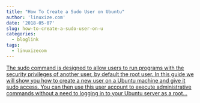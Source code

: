 ```yaml
---
title: "How To Create a Sudo User on Ubuntu"
author: 'linuxize.com'
date: '2018-05-07'
slug: how-to-create-a-sudo-user-on-u
categories:
  - bloglink
tags:
  - linuxizecom
---
```


[The sudo command is designed to allow users to run programs with the security privileges of another user, by default the root user. In this guide we will show you how to create a new user on a Ubuntu machine and give it sudo access. You can then use this user account to execute administrative commands without a need to logging in to your Ubuntu server as a root...<click to read more>](https://linuxize.com/post/how-to-create-a-sudo-user-on-ubuntu/)

